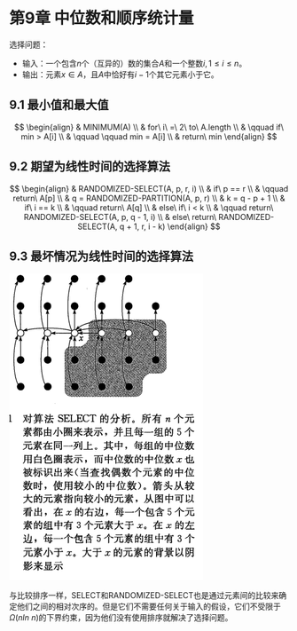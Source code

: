 # 第9章 中位数和顺序统计量



选择问题：

- 输入：一个包含$n$个（互异的）数的集合$A$和一个整数$i, 1 \leqslant i \leqslant n$。
- 输出：元素$x \in A$，且$A$中恰好有$i - 1$个其它元素小于它。

## 9.1 最小值和最大值

$$
\begin{align}
& MINIMUM(A) \\
& for\ i\ =\ 2\ to\ A.length \\
& \qquad if\ min > A[i] \\
& \qquad \qquad min = A[i] \\
& return\ min
\end{align}
$$



## 9.2 期望为线性时间的选择算法

$$
\begin{align}
& RANDOMIZED-SELECT(A, p, r, i) \\
& if\ p == r \\
& \qquad return\ A[p] \\
& q = RANDOMIZED-PARTITION(A, p, r) \\
& k = q - p + 1 \\
& if\ i == k \\
& \qquad return\ A[q] \\
& else\ if\ i < k \\
& \qquad return\ RANDOMIZED-SELECT(A, p, q - 1, i) \\
& else\ return\ RANDOMIZED-SELECT(A, q + 1, r, i - k)
\end{align}
$$



## 9.3 最坏情况为线性时间的选择算法

![9_1](res/9_1.png)

与比较排序一样，SELECT和RANDOMIZED-SELECT也是通过元素间的比较来确定他们之间的相对次序的。但是它们不需要任何关于输入的假设，它们不受限于$\Omega(n ln\ n)$的下界约束，因为他们没有使用排序就解决了选择问题。

